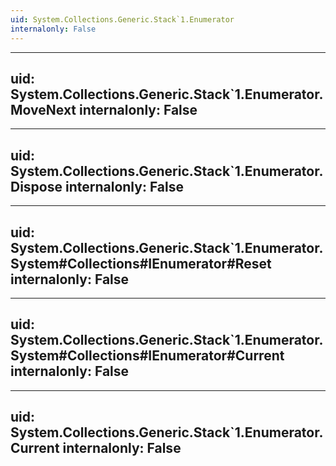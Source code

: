 ```yaml
---
uid: System.Collections.Generic.Stack`1.Enumerator
internalonly: False
---
```


---
uid: System.Collections.Generic.Stack`1.Enumerator.MoveNext
internalonly: False
---

---
uid: System.Collections.Generic.Stack`1.Enumerator.Dispose
internalonly: False
---

---
uid: System.Collections.Generic.Stack`1.Enumerator.System#Collections#IEnumerator#Reset
internalonly: False
---

---
uid: System.Collections.Generic.Stack`1.Enumerator.System#Collections#IEnumerator#Current
internalonly: False
---

---
uid: System.Collections.Generic.Stack`1.Enumerator.Current
internalonly: False
---
